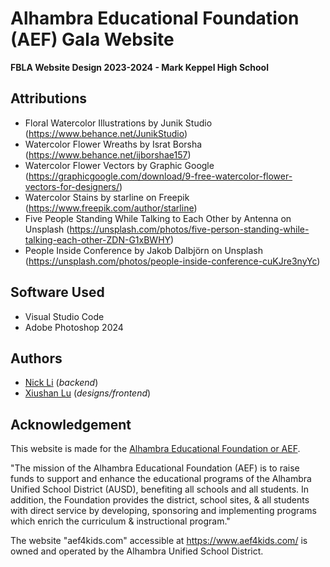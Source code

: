 # Alhambra Educational Foundation (AEF) Gala Website
**FBLA Website Design 2023-2024 - Mark Keppel High School**

## Attributions
- Floral Watercolor Illustrations  by Junik Studio (https://www.behance.net/JunikStudio)
- Watercolor Flower Wreaths by Israt Borsha (https://www.behance.net/ijborshae157)
- Watercolor Flower Vectors by Graphic Google (https://graphicgoogle.com/download/9-free-watercolor-flower-vectors-for-designers/)
- Watercolor Stains by starline on Freepik (https://www.freepik.com/author/starline)
- Five People Standing While Talking to Each Other by Antenna on Unsplash (https://unsplash.com/photos/five-person-standing-while-talking-each-other-ZDN-G1xBWHY)
- People Inside Conference by Jakob Dalbjörn on Unsplash (https://unsplash.com/photos/people-inside-conference-cuKJre3nyYc)
  
## Software Used
- Visual Studio Code
- Adobe Photoshop 2024

## Authors
- [Nick Li](url "https://github.com/linz7201") (*backend*)
- [Xiushan Lu](url "https://github.com/xiushanlu") (*designs/frontend*)

## Acknowledgement
This website is made for the [Alhambra Educational Foundation or AEF](url "https://www.aef4kids.com/").

"The mission of the Alhambra Educational Foundation (AEF) is to raise funds to support and enhance the educational programs of the Alhambra Unified School District (AUSD), benefiting all schools and all students. In addition, the Foundation provides the district, school sites, & all students with direct service by developing, sponsoring and implementing programs which enrich the curriculum & instructional program."

The website "aef4kids.com" accessible at https://www.aef4kids.com/ is owned and operated by the Alhambra Unified School District.
